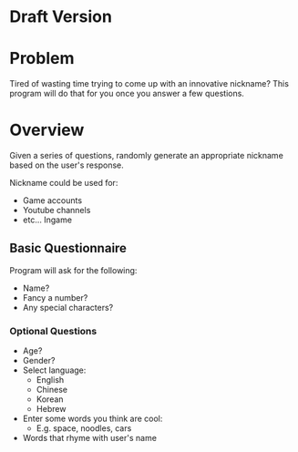 # Draft Version

# Problem

Tired of wasting time trying to come up with an innovative nickname? This program will do that for you once you answer a few questions.

# Overview

Given a series of questions, randomly generate an appropriate nickname based on the user's response.

Nickname could be used for:

- Game accounts
- Youtube channels
- etc...
Ingame

## Basic Questionnaire

Program will ask for the following:

- Name?
- Fancy a number?
- Any special characters?

### Optional Questions

- Age?
- Gender?
- Select language:
    - English
    - Chinese
    - Korean
    - Hebrew
- Enter some words you think are cool:
    - E.g. space, noodles, cars
- Words that rhyme with user's name

